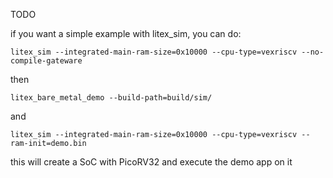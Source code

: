 TODO

if you want a simple example with litex_sim, you can do:

`litex_sim --integrated-main-ram-size=0x10000 --cpu-type=vexriscv --no-compile-gateware`

then

`litex_bare_metal_demo --build-path=build/sim/`

and

`litex_sim --integrated-main-ram-size=0x10000 --cpu-type=vexriscv --ram-init=demo.bin`

this will create a SoC with PicoRV32 and execute the demo app on it 



